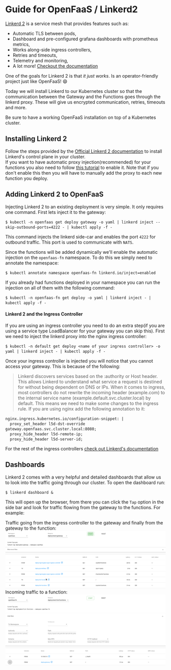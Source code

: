 Guide for OpenFaaS / Linkerd2
===

[Linkerd 2](https://linkerd.io/2/) is a service mesh that provides features such as:
* Automatic TLS between pods,
* Dashboard and pre-configured grafana dashboards with prometheus metrics,
* Works along-side ingress controllers,
* Retries and timeouts,
* Telemetry and monitoring,
* A lot more! [Checkout the documentation](https://linkerd.io/2/features/)

One of the goals for Linkerd 2 is that *it just works*. Is an operator-friendly project just like OpenFaaS! :smile:


Today we will install Linkerd to our Kubernetes cluster so that the communication between the Gateway and the Functions goes through the linkerd proxy. These will give us encrypted communication, retries, timeouts and more.

Be sure to have a working OpenFaaS installation on top of a Kubernetes cluster.

## Installing Linkerd 2
Follow the steps provided by the [Official Linkerd 2 documentation](https://linkerd.io/2/getting-started/) to install Linkerd's control plane in your cluster.  
If you want to have automatic proxy injection(recommended) for your functions you also need to follow [this tutorial](https://linkerd.io/2/tasks/automating-injection/) to enable it. Note that if you don't enable this then you will have to manually add the proxy to each new function you deploy.

## Adding Linkerd 2 to OpenFaaS
Injecting Linkerd 2 to an existing deployment is very simple. It only requires one command. First lets inject it to the gateway:
```
$ kubectl -n openfaas get deploy gateway -o yaml | linkerd inject --skip-outbound-ports=4222 - | kubectl apply -f -
```
This command injects the linkerd side-car and enables the port `4222` for outbound traffic. This port is used to communicate with `NATS`.

Since the functions will be added dynamically we'll enable the automatic injection on the `openfaas-fn` namespace. To do this we simply need to annotate the namespace:
```
$ kubectl annotate namespace openfaas-fn linkerd.io/inject=enabled
```
If you already had functions deployed in your namespace you can run the injection on all of them with the following command:
```
$ kubectl -n openfaas-fn get deploy -o yaml | linkerd inject - | kubectl apply -f -
```

#### Linkerd 2 and the Ingress Controller
If you are using an ingress controller you need to do an extra step(if you are using a service type LoadBalancer for your gateway you can skip this).
First we need to inject the linkerd proxy into the nginx ingress controller:
```
$ kubectl -n default get deploy <name of your ingress controller> -o yaml | linkerd inject - | kubectl apply -f -
```
Once your ingress controller is injected you will notice that you cannot access your gateway. This is because of the following:
> Linkerd discovers services based on the :authority or Host header. This allows Linkerd to understand what service a request is destined for without being dependent on DNS or IPs.
> When it comes to ingress, most controllers do not rewrite the incoming header (example.com) to the internal service name (example.default.svc.cluster.local) by default.
This means we need to make some changes to the ingress rule. If you are using nginx add the following annotation to it:
```
nginx.ingress.kubernetes.io/configuration-snippet: |
  proxy_set_header l5d-dst-override gateway.openfaas.svc.cluster.local:8080;
  proxy_hide_header l5d-remote-ip;
  proxy_hide_header l5d-server-id;
```
For the rest of the ingress controllers [check out Linkerd's documentation](https://linkerd.io/2/tasks/using-ingress/)


## Dashboards
Linkerd 2 comes with a very helpful and detailed dashboards that allow us to look into the traffic going through our cluster. To open the dashboard run:
```
$ linkerd dashboard &
```
This will open up the browser, from there you can click the `Tap` option in the side bar and look for traffic flowing from the gateway to the functions. For example:

Traffic going from the ingress controller to the gateway and finally from the gateway to the function:
![gateway-to-function-traffic](/docs/gateway-dashboard-with-ingress.png)
Incoming traffic to a function:
![incoming-traffic-to-a-function](/docs/list-function-linkerd-request.png)